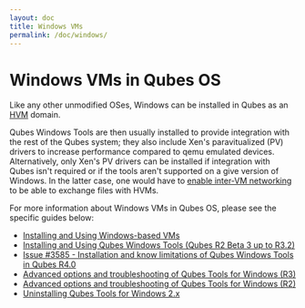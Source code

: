```yaml
---
layout: doc
title: Windows VMs
permalink: /doc/windows/
---
```


Windows VMs in Qubes OS
=======================

Like any other unmodified OSes, Windows can be installed in Qubes as an [HVM](/doc/hvm/) domain.

Qubes Windows Tools are then usually installed to provide integration with the rest of the Qubes system; they also include Xen's paravitualized (PV) drivers to increase performance compared to qemu emulated devices. Alternatively, only Xen's PV drivers can be installed if integration with Qubes isn't required or if the tools aren't supported on a give version of Windows. In the latter case, one would have to [enable inter-VM networking](https://www.qubes-os.org/doc/firewall/#enabling-networking-between-two-qubes) to be able to exchange files with HVMs. 


For more information about Windows VMs in Qubes OS, please see the specific guides below:

 * [Installing and Using Windows-based VMs](/doc/windows-vm/)
 * [Installing and Using Qubes Windows Tools (Qubes R2 Beta 3 up to R3.2)](/doc/windows-tools/)
 * [Issue #3585 - Installation and know limitations of Qubes Windows Tools in Qubes R4.0](https://github.com/QubesOS/qubes-issues/issues/3585)
 * [Advanced options and troubleshooting of Qubes Tools for Windows (R3)](/doc/windows-tools-3/)
 * [Advanced options and troubleshooting of Qubes Tools for Windows (R2)](/doc/windows-tools-2/)
 * [Uninstalling Qubes Tools for Windows 2.x](/doc/uninstalling-windows-tools-2/)


